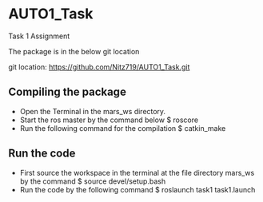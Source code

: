 # AUTO1_Task
Task 1 Assignment

The package is in the below git location

git location: https://github.com/Nitz719/AUTO1_Task.git

Compiling the package
-----------------------

* Open the Terminal in the mars_ws directory.
* Start the ros master by the command below
	$ roscore
* Run the following command for the compilation
	$ catkin_make

Run the code
-----------------------

* First source the workspace in the terminal at the file directory mars_ws by the command
	$ source devel/setup.bash
* Run the code by the following command
	$ roslaunch task1 task1.launch
